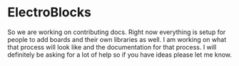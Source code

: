 # ElectroBlocks

So we are working on contributing docs.  Right now everything is setup for people to add boards and their own libraries as well.  I am working on what that process will look like and the documentation for that process.  I will definitely be asking for a lot of help so if you have ideas please let me know.

